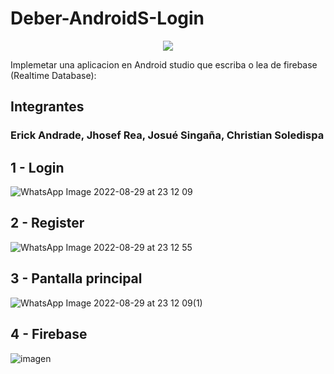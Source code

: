 
# Deber-AndroidS-Login 
<p align="center">
<img src= ![android studio logo](https://user-images.githubusercontent.com/85883884/187565215-fdc252d7-f07c-4831-a78a-858953ca9231.jpg)>
</p>
Implemetar una aplicacion en Android studio que escriba o lea de firebase (Realtime Database):

## Integrantes



### Erick Andrade, Jhosef Rea, Josué Singaña, Christian Soledispa


## 1 - Login


![WhatsApp Image 2022-08-29 at 23 12 09](https://user-images.githubusercontent.com/65979995/187347657-802bb6d6-09ac-4d38-93ae-28788e054363.jpeg)


## 2 - Register

![WhatsApp Image 2022-08-29 at 23 12 55](https://user-images.githubusercontent.com/65979995/187347720-ba87fbcc-0378-4e2c-9d2b-833112cdc401.jpeg)

## 3 - Pantalla principal

![WhatsApp Image 2022-08-29 at 23 12 09(1)](https://user-images.githubusercontent.com/65979995/187347739-247e0ca7-0d3f-49b2-984d-5805526c1832.jpeg)

## 4 - Firebase

![imagen](https://user-images.githubusercontent.com/65979995/187347790-13decc91-38df-4b00-a4c2-e4baba86374f.png)

